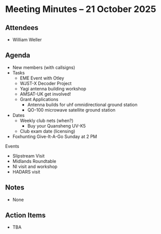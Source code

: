 # Meeting Minutes – 21 October 2025

## Attendees
- William Weller

## Agenda
- New members (with callsigns)
- Tasks
  - EME Event with Otley
  - WJST-X Decoder Project
  - Yagi antenna building workshop
  - AMSAT-UK get involved!
  - Grant Applications
    - Antenna builds for uhf omnidirectional ground station
    - QO-100 microwave satellite ground station
- Dates
  - Weekly club nets (when?)
    - Buy your Quansheng UV-K5 
  - Club exam date (licensing)
- Foxhunting Give-It-A-Go Sunday at 2 PM

Events
- Slipstream Visit
- Midlands Roundtable
- NI visit and workshop
- HADARS visit

## Notes
- None

## Action Items
- TBA
